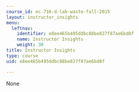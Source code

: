 ```yaml
---
course_id: ec-716-d-lab-waste-fall-2015
layout: instructor_insights
menu:
  leftnav:
    identifier: e8ee465b495ddbc88be827f87ae6bd8f
    name: Instructor Insights
    weight: 30
title: Instructor Insights
type: course
uid: e8ee465b495ddbc88be827f87ae6bd8f

---
```

None